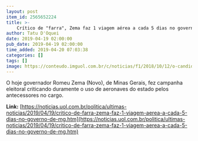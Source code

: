 ```yaml
---
layout: post
item_id: 2565652224
title: >-
    Crítico de "farra", Zema faz 1 viagem aérea a cada 5 dias no governo de MG
author: Tatu D'Oquei
date: 2019-04-19 02:00:00
pub_date: 2019-04-19 02:00:00
time_added: 2019-04-20 07:03:38
categories: []
tags: []
image: https://conteudo.imguol.com.br/c/noticias/f1/2018/10/12/o-candidato-do-novo-ao-governo-de-minas-gerais-romeu-zema-53-em-frente-a-escola-municipal-delfim-moreira-1539352642245_v2_615x300.jpg
---
```


O hoje governador Romeu Zema (Novo), de Minas Gerais, fez campanha eleitoral criticando duramente o uso de aeronaves do estado pelos antecessores no cargo.

**Link:** [https://noticias.uol.com.br/politica/ultimas-noticias/2019/04/19/critico-de-farra-zema-faz-1-viagem-aerea-a-cada-5-dias-no-governo-de-mg.htm](https://noticias.uol.com.br/politica/ultimas-noticias/2019/04/19/critico-de-farra-zema-faz-1-viagem-aerea-a-cada-5-dias-no-governo-de-mg.htm)

